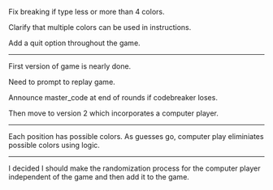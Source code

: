 Fix breaking if type less or more than 4 colors.

Clarify that multiple colors can be used in instructions.

Add a quit option throughout the game.

---

First version of game is nearly done.

Need to prompt to replay game.

Announce master_code at end of rounds if codebreaker loses.

Then move to version 2 which incorporates a computer player.

---

Each position has possible colors. As guesses go, computer play eliminiates possible colors using logic.

---

I decided I should make the randomization process for the computer player independent of the game and then add it to the game.
